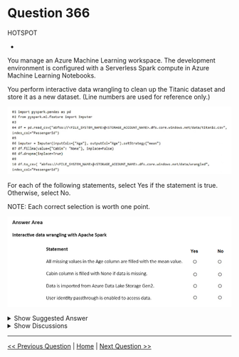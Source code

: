 # Question 366

HOTSPOT

-

You manage an Azure Machine Learning workspace. The development environment is configured with a Serverless Spark compute in Azure Machine Learning Notebooks.

You perform interactive data wrangling to clean up the Titanic dataset and store it as a new dataset. (Line numbers are used for reference only.)

![Question Image](images/q366_q_image574.png)

For each of the following statements, select Yes if the statement is true. Otherwise, select No.

NOTE: Each correct selection is worth one point.

![Question Image](images/q366_q_image575.png)

<details>
  <summary>Show Suggested Answer</summary>

  <img src="images/q366_ans_0_image576.png" alt="Answer Image"><br>

</details>

<details>
  <summary>Show Discussions</summary>

<blockquote><p><strong>445f1bd</strong> <code>(Sun 27 Jul 2025 02:07)</code> - <em>Upvotes: 1</em></p><p>All missing values in the Age column are filled with the mean value.
NO

The Imputer for the &quot;Age&quot; column is only initialized, but never applied to the DataFrame. There is no call to .fit(df).transform(df) or any reassignment, so missing values are not filled.

2. Cabin column is filled with None if data is missing.
NO

The code df.fillna(value={&quot;Cabin&quot;: &quot;None&quot;}, inplace=False) does not modify the original DataFrame, since the result is not assigned back to df and inplace=True is not used. So, missing values in &quot;Cabin&quot; are not filled.

3. Data is imported from Azure Data Lake Storage Gen2.
YES

The path starts with abfss://...dfs.core.windows.net/..., which is the standard URI for Azure Data Lake Storage Gen2.

4. User identity passthrough is enabled to access data.
NO

There is no indication in the code that user identity passthrough is enabled. This would require specific configuration, which is not shown here.</p></blockquote>
<blockquote><p><strong>astone42</strong> <code>(Mon 13 Jan 2025 12:59)</code> - <em>Upvotes: 1</em></p><p>No
The imputer just gets initialized, it&#x27;s never being used

No
inplace=False . Line 7 has no impact to the final df.

Yes

No</p></blockquote>
<blockquote><p><strong>jefimija</strong> <code>(Wed 30 Oct 2024 13:22)</code> - <em>Upvotes: 2</em></p><p>yes
yes
yes
no</p></blockquote>
<blockquote><p><strong>Shudharsanan</strong> <code>(Thu 12 Dec 2024 11:53)</code> - <em>Upvotes: 2</em></p><p>second one is No, because inplace = False</p></blockquote>

</details>

---

[<< Previous Question](question_365.md) | [Home](/index.md) | [Next Question >>](question_367.md)
